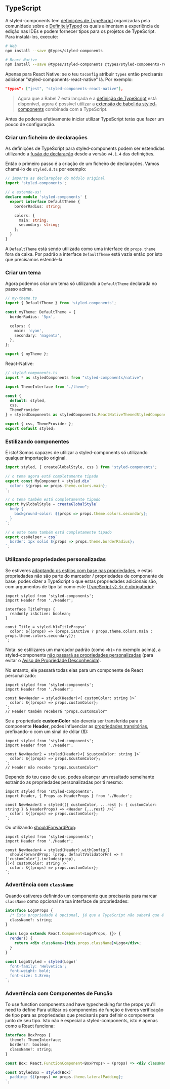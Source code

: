 ## TypeScript

A styled-components tem [definições de TypeScript](https://www.npmjs.com/package/@types/styled-components) organizadas pela comunidade sobre o [DefinitelyTyped](https://github.com/DefinitelyTyped/DefinitelyTyped) os quais alimentam a experiência de edição nas IDEs e podem fornecer tipos para os projetos de TypeScript. Para instalá-los, execute:

```sh
# Web
npm install --save @types/styled-components

# React Native
npm install --save @types/styled-components @types/styled-components-react-native
```

Apenas para React Native: se o teu `tsconfig` atribuir `types` então precisarás adicionar "styled-components-react-native" lá. Por exemplo:

```json
"types": ["jest", "styled-components-react-native"],
```

> Agora que a Babel 7 está lançada e a [definição de TypeScript](https://babeljs.io/docs/en/babel-preset-typescript) está disponível, agora é possível utilizar a [extensão de babel da styled-components](/docs/tooling#babel-plugin) combinada com a TypeScript.

Antes de poderes efetivamente iniciar utilizar TypeScript terás que fazer um pouco de configuração.

### Criar um ficheiro de declarações

As definições de TypeScript para styled-components podem ser estendidas utilizando a [fusão de declaração](https://www.typescriptlang.org/docs/handbook/declaration-merging.html) desde a versão `v4.1.4` das definições.

Então o primeiro passo é a criação de um ficheiro de declarações. Vamos chamá-lo de `styled.d.ts` por exemplo:

```ts
// importa as declarações do módulo original
import 'styled-components';

// e estende-as!
declare module 'styled-components' {
  export interface DefaultTheme {
    borderRadius: string;

    colors: {
      main: string;
      secondary: string;
    };
  }
}
```

A `DefaultTheme` está sendo utilizada como uma interface de `props.theme` fora da caixa. Por padrão a interface `DefaultTheme` está vazia então por isto que precisamos estendê-la.

### Criar um tema

Agora podemos criar um tema só utilizando a `DefaultTheme` declarada no passo acima.

```ts
// my-theme.ts
import { DefaultTheme } from 'styled-components';

const myTheme: DefaultTheme = {
  borderRadius: '5px',

  colors: {
    main: 'cyan',
    secondary: 'magenta',
  },
};

export { myTheme };
```

React-Native:

```jsx
// styled-components.ts
import * as styledComponents from "styled-components/native";

import ThemeInterface from "./theme";

const {
  default: styled,
  css,
  ThemeProvider
} = styledComponents as styledComponents.ReactNativeThemedStyledComponentsModule<ThemeInterface>;

export { css, ThemeProvider };
export default styled;
```

### Estilizando componentes

É isto! Somos capazes de utilizar a styled-components só utilizando qualquer importação original.

```jsx
import styled, { createGlobalStyle, css } from 'styled-components';

// o tema agora está completamente tipado
export const MyComponent = styled.div`
  color: ${props => props.theme.colors.main};
`;

// o tema também está completamente tipado
export MyGlobalStyle = createGlobalStyle`
  body {
    background-color: ${props => props.theme.colors.secondary};
  }
`;

// e este tema também está completamente tipado
export cssHelper = css`
  border: 1px solid ${props => props.theme.borderRadius};
`;
```

### Utilizando propriedades personalizadas

Se estiveres [adaptando os estilos com base nas propriedades](https://styled-components.com/docs/basics#adaptando-os-estilos-com-base-nas-propriedades), e estas propriedades não são parte do marcador / propriedades de componente de base, podes dizer a TypeScript o que estas propriedades adicionais são, com argumentos de tipo tal como este ([TypeScript `v2.9+` é obrigatório](https://github.com/Microsoft/TypeScript/wiki/What%27s-new-in-TypeScript#generic-type-arguments-in-generic-tagged-templates)):

```tsx
import styled from 'styled-components';
import Header from './Header';

interface TitleProps {
  readonly isActive: boolean;
}

const Title = styled.h1<TitleProps>`
  color: ${(props) => (props.isActive ? props.theme.colors.main : props.theme.colors.secondary)};
`;
```

Nota: se estilizares um marcador padrão (como `<h1>` no exemplo acima), a styled-components [não passará as propriedades personalizadas](https://styled-components.com/docs/basics#propriedades-passadas) (para evitar o [Aviso de Propriedade Desconhecida](https://reactjs.org/warnings/unknown-prop.html)).

No entanto, ele passará todas elas para um componente de React personalizado:

```tsx
import styled from 'styled-components';
import Header from './Header';

const NewHeader = styled(Header)<{ customColor: string }>`
  color: ${(props) => props.customColor};
`;
// Header também receberá "props.customColor"
```

Se a propriedade **customColor** não deveria ser transferida para o componente **Header**, podes influenciar as [propriedades transitórias](https://styled-components.com/docs/api#propriedades-transitórias), prefixando-o com um sinal de dólar ($):

```tsx
import styled from 'styled-components';
import Header from './Header';

const NewHeader2 = styled(Header)<{ $customColor: string }>`
  color: ${(props) => props.$customColor};
`;
// Header não recebe "props.$customColor"
```

Dependo do teu caso de uso, podes alcançar um resultado semelhante extraindo as propriedades personalizadas por ti mesmo:

```tsx
import styled from 'styled-components';
import Header, { Props as HeaderProps } from './Header';

const NewHeader3 = styled(({ customColor, ...rest }: { customColor: string } & HeaderProps) => <Header {...rest} />)`
  color: ${(props) => props.customColor};
`;
```

Ou utilizando [shouldForwardProp](https://styled-components.com/docs/api#shouldforwardprop):

```tsx
import styled from 'styled-components';
import Header from './Header';

const NewHeader4 = styled(Header).withConfig({
  shouldForwardProp: (prop, defaultValidatorFn) => !['customColor'].includes(prop),
})<{ customColor: string }>`
  color: ${(props) => props.customColor};
`;
```

### Advertência com `className`

Quando estiveres definindo um componente que precisarás para marcar `className` como opcional na tua interface de propriedades:

```jsx
interface LogoProps {
  /* Esta propriedade é opcional, já que a TypeScript não saberá que é passada pelo envolvedor */
  className?: string;
}

class Logo extends React.Component<LogoProps, {}> {
  render() {
    return <div className={this.props.className}>Logo</div>;
  }
}

const LogoStyled = styled(Logo)`
  font-family: 'Helvetica';
  font-weight: bold;
  font-size: 1.8rem;
`;
```

### Advertência com Componentes de Função

To use function components and have typechecking for the props you'll need to define
Para utilizar os componentes de função e tiveres verificação de tipo para as propriedades que precisarás para definir o componente junto de seu tipo. Isto não é especial a styled-components, isto é apenas como a React funciona:

```jsx
interface BoxProps {
  theme?: ThemeInterface;
  borders?: boolean;
  className?: string;
}

const Box: React.FunctionComponent<BoxProps> = (props) => <div className={props.className}>{props.children}</div>;

const StyledBox = styled(Box)`
  padding: ${(props) => props.theme.lateralPadding};
`;
```
